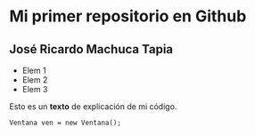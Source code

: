 ﻿# Mi primer repositorio en Github

## José Ricardo Machuca Tapia

- Elem 1
- Elem 2
- Elem 3
 
Esto es un **texto** de explicación de mi código.


`
Ventana ven = new Ventana();
`
